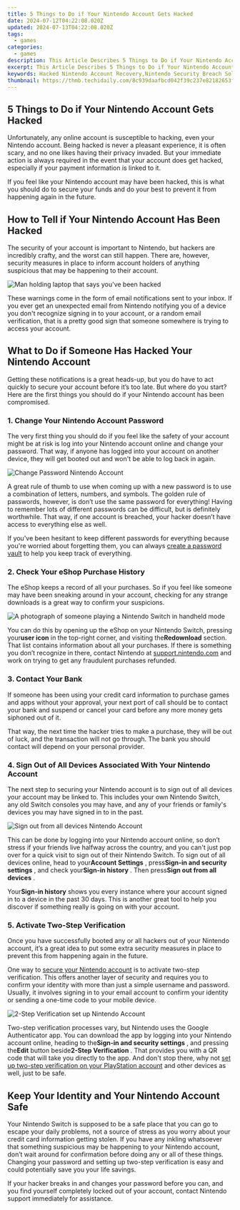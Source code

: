 ```yaml
---
title: 5 Things to Do if Your Nintendo Account Gets Hacked
date: 2024-07-12T04:22:08.020Z
updated: 2024-07-13T04:22:08.020Z
tags:
  - games
categories:
  - games
description: This Article Describes 5 Things to Do if Your Nintendo Account Gets Hacked
excerpt: This Article Describes 5 Things to Do if Your Nintendo Account Gets Hacked
keywords: Hacked Nintendo Account Recovery,Nintendo Security Breach Solutions,Preventing Nintendo Account Hacks,Step-by-Step Nintendo Hacked Guide,Nintendo Account Fraud Prevention Tips,Reporting a Hacked Nintendo Profile,Securing Your Gaming Account Online
thumbnail: https://thmb.techidaily.com/8c939daafbcd042f39c237e82182653fc156f3f064bef6cc6988deae36a1c0c9.jpg
---
```


## 5 Things to Do if Your Nintendo Account Gets Hacked

 Unfortunately, any online account is susceptible to hacking, even your Nintendo account. Being hacked is never a pleasant experience, it is often scary, and no one likes having their privacy invaded. But your immediate action is always required in the event that your account does get hacked, especially if your payment information is linked to it.

 If you feel like your Nintendo account may have been hacked, this is what you should do to secure your funds and do your best to prevent it from happening again in the future.

## How to Tell if Your Nintendo Account Has Been Hacked

 The security of your account is important to Nintendo, but hackers are incredibly crafty, and the worst can still happen. There are, however, security measures in place to inform account holders of anything suspicious that may be happening to their account.

![Man holding laptop that says you've been hacked](https://static1.makeuseofimages.com/wordpress/wp-content/uploads/2023/01/hacker.jpg)

 These warnings come in the form of email notifications sent to your inbox. If you ever get an unexpected email from Nintendo notifying you of a device you don't recognize signing in to your account, or a random email verification, that is a pretty good sign that someone somewhere is trying to access your account.

## What to Do if Someone Has Hacked Your Nintendo Account

 Getting these notifications is a great heads-up, but you do have to act quickly to secure your account before it’s too late. But where do you start? Here are the first things you should do if your Nintendo account has been compromised.

### 1\. Change Your Nintendo Account Password

 The very first thing you should do if you feel like the safety of your account might be at risk is log into your Nintendo account online and change your password. That way, if anyone has logged into your account on another device, they will get booted out and won't be able to log back in again.

![Change Password Nintendo Account](https://static1.makeuseofimages.com/wordpress/wp-content/uploads/2023/07/change-password-nintendo-account.jpg)

 A great rule of thumb to use when coming up with a new password is to use a combination of letters, numbers, and symbols. The golden rule of passwords, however, is don’t use the same password for everything! Having to remember lots of different passwords can be difficult, but is definitely worthwhile. That way, if one account is breached, your hacker doesn’t have access to everything else as well.

 If you've been hesitant to keep different passwords for everything because you're worried about forgetting them, you can always [create a password vault](https://www.makeuseof.com/what-is-password-vault/) to help you keep track of everything.

### 2\. Check Your eShop Purchase History

 The eShop keeps a record of all your purchases. So if you feel like someone may have been sneaking around in your account, checking for any strange downloads is a great way to confirm your suspicions.

![A photograph of someone playing a Nintendo Switch in handheld mode](https://static1.makeuseofimages.com/wordpress/wp-content/uploads/2023/07/alternative-feature-1.jpg)

 You can do this by opening up the eShop on your Nintendo Switch, pressing your**user icon** in the top-right corner, and visiting the**Redownload** section. That list contains information about all your purchases. If there is something you don’t recognize in there, contact Nintendo at [support.nintendo.com](https://en-americas-support.nintendo.com/app/contact) and work on trying to get any fraudulent purchases refunded.

### 3\. Contact Your Bank

 If someone has been using your credit card information to purchase games and apps without your approval, your next port of call should be to contact your bank and suspend or cancel your card before any more money gets siphoned out of it.

 That way, the next time the hacker tries to make a purchase, they will be out of luck, and the transaction will not go through. The bank you should contact will depend on your personal provider.

### 4\. Sign Out of All Devices Associated With Your Nintendo Account

 The next step to securing your Nintendo account is to sign out of all devices your account may be linked to. This includes your own Nintendo Switch, any old Switch consoles you may have, and any of your friends or family's devices you may have signed in to in the past.

![Sign out from all devices Nintendo Account](https://static1.makeuseofimages.com/wordpress/wp-content/uploads/2023/07/sign-out-from-all-devices-nintendo-account.jpg)

 This can be done by logging into your Nintendo account online, so don’t stress if your friends live halfway across the country, and you can't just pop over for a quick visit to sign out of their Nintendo Switch. To sign out of all devices online, head to your**Account Settings** , press**Sign-in and security settings** , and check your**Sign-in history** . Then press**Sign out from all devices** .

 Your**Sign-in history** shows you every instance where your account signed in to a device in the past 30 days. This is another great tool to help you discover if something really is going on with your account.

### 5\. Activate Two-Step Verification

 Once you have successfully booted any or all hackers out of your Nintendo account, it’s a great idea to put some extra security measures in place to prevent this from happening again in the future.

 One way to [secure your Nintendo account](https://www.makeuseof.com/tag/how-to-secure-nintendo-account/) is to activate two-step verification. This offers another layer of security and requires you to confirm your identity with more than just a simple username and password. Usually, it involves signing in to your email account to confirm your identity or sending a one-time code to your mobile device.

![2-Step Verification set up Nintendo Account](https://static1.makeuseofimages.com/wordpress/wp-content/uploads/2023/07/2-step-verification-set-up-nintendo-account.jpg)

 Two-step verification processes vary, but Nintendo uses the Google Authenticator app. You can download the app by logging into your Nintendo account online, heading to the**Sign-in and security settings** , and pressing the**Edit** button beside**2-Step Verification** . That provides you with a QR code that will take you directly to the app. And don't stop there, why not [set up two-step verification on your PlayStation account](https://www.makeuseof.com/how-to-set-up-two-step-verification-on-psn/) and other devices as well, just to be safe.

## Keep Your Identity and Your Nintendo Account Safe

 Your Nintendo Switch is supposed to be a safe place that you can go to escape your daily problems, not a source of stress as you worry about your credit card information getting stolen. If you have any inkling whatsoever that something suspicious may be happening to your Nintendo account, don’t wait around for confirmation before doing any or all of these things. Changing your password and setting up two-step verification is easy and could potentially save you your life savings.

 If your hacker breaks in and changes your password before you can, and you find yourself completely locked out of your account, contact Nintendo support immediately for assistance.


<ins class="adsbygoogle"
     style="display:block"
     data-ad-format="autorelaxed"
     data-ad-client="ca-pub-7571918770474297"
     data-ad-slot="1223367746"></ins>



<ins class="adsbygoogle"
     style="display:block"
     data-ad-client="ca-pub-7571918770474297"
     data-ad-slot="8358498916"
     data-ad-format="auto"
     data-full-width-responsive="true"></ins>




